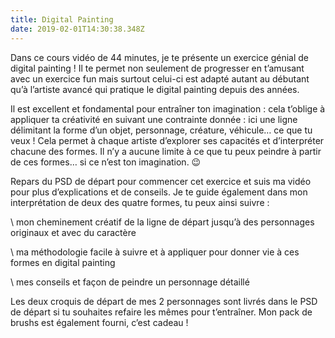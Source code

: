 ```yaml
---
title: Digital Painting
date: 2019-02-01T14:30:38.348Z
---
```

Dans ce cours vidéo de 44 minutes, je te présente un exercice génial de digital painting ! Il te permet non seulement de progresser en t’amusant avec un exercice fun mais surtout celui-ci est adapté autant au débutant qu’à l’artiste avancé qui pratique le digital painting depuis des années.



Il est excellent et fondamental pour entraîner ton imagination : cela t’oblige à appliquer ta créativité en suivant une contrainte donnée : ici une ligne délimitant la forme d’un objet, personnage, créature, véhicule… ce que tu veux ! Cela permet à chaque artiste d’explorer ses capacités et d’interpréter chacune des formes. Il n’y a aucune limite à ce que tu peux peindre à partir de ces formes… si ce n’est ton imagination. 😉



Repars du PSD de départ pour commencer cet exercice et suis ma vidéo pour plus d’explications et de conseils. Je te guide également dans mon interprétation de deux des quatre formes, tu peux ainsi suivre :



\    mon cheminement créatif de la ligne de départ jusqu’à des personnages originaux et avec du caractère

\    ma méthodologie facile à suivre et à appliquer pour donner vie à ces formes en digital painting

\    mes conseils et façon de peindre un personnage détaillé



Les deux croquis de départ de mes 2 personnages sont livrés dans le PSD de départ si tu souhaites refaire les mêmes pour t’entraîner. Mon pack de brushs est également fourni, c’est cadeau !
